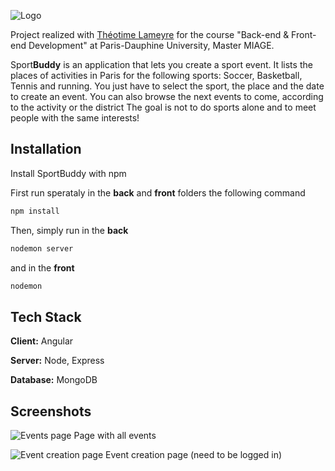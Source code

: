 ![Logo](https://drive.google.com/uc?export=view&id=1vsCrFKq5UVCPld5ey6kDT2e01is_Tuhf)

Project realized with [Théotime Lameyre](https://github.com/tlameyre) for the course "Back-end & Front-end Development" at Paris-Dauphine University, Master MIAGE. 

Sport**Buddy** is an application that lets you create a sport event. It lists the places of activities in Paris for the following sports: Soccer, Basketball, Tennis and running. You just have to select the sport, the place and the date to create an event. You can also browse the next events to come, according to the activity or the district
The goal is not to do sports alone and to meet people with the same interests! 


## Installation

Install SportBuddy with npm

First run sperataly in the **back** and **front** folders the following command
```bash
npm install
```
Then, simply run in the **back**
```bash
nodemon server
```
and in the **front**
```bash
nodemon
```

## Tech Stack

**Client:** Angular

**Server:** Node, Express

**Database:** MongoDB

## Screenshots

![Events page](https://drive.google.com/uc?export=view&id=1RGs1iSw3k8pFmCcPUczlNh86RICY7D30)
 Page with all events

![Event creation page](https://drive.google.com/uc?export=view&id=1urLubZ1E8CBBDX5GPHN1bAJyWebo9CzH)
Event creation page (need to be logged in)
